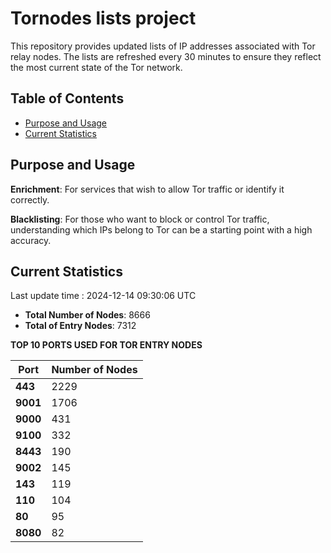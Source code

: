 # Tornodes lists project

This repository provides updated lists of IP addresses associated with Tor relay nodes. The lists are refreshed every 30 minutes to ensure they reflect the most current state of the Tor network.

## Table of Contents

- [Purpose and Usage](#purpose-and-usage)
- [Current Statistics](#current-statistics)


## Purpose and Usage

**Enrichment**: For services that wish to allow Tor traffic or identify it correctly.

**Blacklisting**: For those who want to block or control Tor traffic, understanding which IPs belong to Tor can be a starting point with a high accuracy.

## Current Statistics

Last update time : 2024-12-14 09:30:06 UTC

- **Total Number of Nodes**: 8666
- **Total of Entry Nodes**: 7312

**TOP 10 PORTS USED FOR TOR ENTRY NODES**

| **Port** | **Number of Nodes** |
|------|-----------------|
| **443**   | 2229  |
| **9001**   | 1706  |
| **9000**   | 431  |
| **9100**   | 332  |
| **8443**   | 190  |
| **9002**   | 145  |
| **143**   | 119  |
| **110**   | 104  |
| **80**   | 95  |
| **8080**   | 82  |

